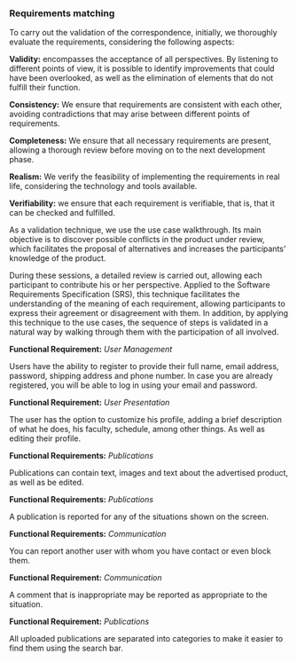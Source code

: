 ### Requirements matching 

To carry out the validation of the correspondence, initially, we thoroughly evaluate the requirements, considering the following aspects:


**Validity:** encompasses the acceptance of all perspectives. By listening to different points of view, it is possible to identify improvements that could have been overlooked, as well as the elimination of elements that do not fulfill their function.


**Consistency:** We ensure that requirements are consistent with each other, avoiding contradictions that may arise between different points of requirements.


**Completeness:** We ensure that all necessary requirements are present, allowing a thorough review before moving on to the next development phase.


**Realism:** We verify the feasibility of implementing the requirements in real life, considering the technology and tools available.


**Verifiability:** we ensure that each requirement is verifiable, that is, that it can be checked and fulfilled.


As a validation technique, we use the use case walkthrough. Its main objective is to discover possible conflicts in the product under review, which facilitates the proposal of alternatives and increases the participants' knowledge of the product.


During these sessions, a detailed review is carried out, allowing each participant to contribute his or her perspective. Applied to the Software Requirements Specification (SRS), this technique facilitates the understanding of the meaning of each requirement, allowing participants to express their agreement or disagreement with them. In addition, by applying this technique to the use cases, the sequence of steps is validated in a natural way by walking through them with the participation of all involved.
 

**Functional Requirement:** *User Management*


Users have the ability to register to provide their full name, email address, password, shipping address and phone number. In case you are already registered, you will be able to log in using your email and password.

 

**Functional Requirement:** *User Presentation*


The user has the option to customize his profile, adding a brief description of what he does, his faculty, schedule, among other things. As well as editing their profile.
 

**Functional Requirements:** *Publications*


Publications can contain text, images and text about the advertised product, as well as be edited. 


**Functional Requirements:** *Publications* 


A publication is reported for any of the situations shown on the screen.
 

**Functional Requirements:** *Communication* 


You can report another user with whom you have contact or even block them.

 
**Functional Requirement:** *Communication*


A comment that is inappropriate may be reported as appropriate to the situation.
 

**Functional Requirement:** *Publications*


All uploaded publications are separated into categories to make it easier to find them using the search bar.
